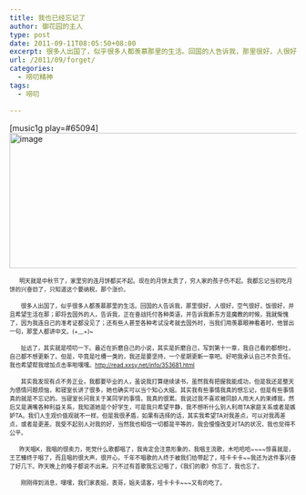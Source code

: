 ```yaml
---
title: 我也已经忘记了
author: 御花园的主人
type: post
date: 2011-09-11T08:05:50+08:00
excerpt: 很多人出国了，似乎很多人都羡慕那里的生活。回国的人告诉我，那里很好，人很好，空气很好，饭很好，并且希望生活在那；即将去国外的人，告诉我，正在奋战托付各种英语，并告诉我新东方是魔教的时候，我就惭愧了，因为我连自己的准考证都没见了；还有些人甚至各种考试没考就去国外时，当我们用羡慕眼神看着时，他冒出一句，那里人都讲中文。(+﹏+)~
url: /2011/09/forget/
categories:
  - 唠叨精神
tags:
  - 唠叨

---
```

[music1g play=#65094]<a class="highslide-image" onclick="return hs.expand(this);" href="http://www.tumblr.com/photo/1280/10074432585/1/tumblr_lrcmeaBvfT1qiairr"><img title="Click to enlarge" src="http://www.tumblr.com/photo/1280/10074432585/1/tumblr_lrcmeaBvfT1qiairr" alt="image" width="770" height="238" /></a>

<span style="font-size: x-small;">      明天就是中秋节了，家里穷的连月饼都买不起。现在的月饼太贵了，穷人家的孩子伤不起。我都忘记当初吃月饼的兴奋劲了，只知道这个要纳税，那个涨价。</span>

<span style="font-size: x-small;">       很多人出国了，似乎很多人都羡慕那里的生活。回国的人告诉我，那里很好，人很好，空气很好，饭很好，并且希望生活在那；即将去国外的人，告诉我，正在奋战托付各种英语，并告诉我新东方是魔教的时候，我就惭愧了，因为我连自己的准考证都没见了；还有些人甚至各种考试没考就去国外时，当我们用羡慕眼神看着时，他冒出一句，那里人都讲中文。(+﹏+)~</span>

<span style="font-size: x-small;">       扯远了，其实就是唠叨一下。最近在折磨自己的小说，其实是折磨自己，写到第十一章，我自己看的都想吐，自己都不想更新了。但是，毕竟是吐槽一类的，我还是要坚持，一个星期更新一章吧。好吧我承认自己不负责任。我也希望帮我增加点击率啦嘿嘿。<a href="http://read.xxsy.net/info/353681.html">http://read.xxsy.net/info/353681.html</a></span>

<span style="font-size: x-small;">       其实我发现有点不务正业，我都要毕业的人，虽说我打算继续读书，虽然我有把握我能成功，但是我还是整天为感情问题烦恼，和寝室长讲了很多，她也确实可以当个知心大姐。其实我有些事情我真的想忘记，但是有些事情真的就是不忘记的。当寝室长问我关于某同学的事情，我真的很累。我说过我不喜欢被同龄人用大人的束缚我，然后又是满嘴各种利益关系，我知道她是个好学生，可是我只希望平静，我不想听什么别人利用TA家庭关系或者是嫉妒TA。我们人生观价值观就不一样。但是我很矛盾，如果有选择的话，其实我希望TA对我差点，可以对我再差点，或者是更差。我受不起别人对我的好，当然我也相信一切都是平等的，我会慢慢改变对TA的状况，我也觉得不公平。</span>

<span style="font-size: x-small;">      昨天唱K，我唱的很卖力，死党什么歌都唱了，我肯定会注意形象的，我唱主流歌，木哈哈哈~~~~惊喜就是，王艺臻终于唱了，而且唱的很大声，很开心，千年不唱歌的人终于被我们给带起了，哇卡卡卡~~我还为这件事兴奋了好几下。昨天晚上的嗓子都说不出来。只不过有首歌我忘记唱了，《我们的歌》你忘了，我也忘了。</span>

<span style="font-size: x-small;">       刚刚得到消息，嘿嘿，我们家表姐，表哥，姐夫请客，哇卡卡卡~~~又有的吃了。</span>